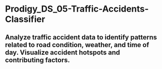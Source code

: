 # Prodigy_DS_05-Traffic-Accidents-Classifier

## Analyze traffic accident data to identify patterns related to road condition, weather, and time of day. Visualize accident hotspots and contributing factors.
